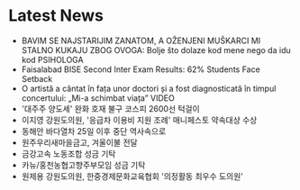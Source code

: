 # Latest News
-  BAVIM SE NAJSTARIJIM ZANATOM, A OŽENJENI MUŠKARCI MI STALNO KUKAJU ZBOG OVOGA: Bolje što dolaze kod mene nego da idu kod PSIHOLOGA
-  Faisalabad BISE Second Inter Exam Results: 62% Students Face Setback
-  O artistă a cântat în fața unor doctori și a fost diagnosticată în timpul concertului: „Mi-a schimbat viața” VIDEO
-  '대주주 양도세' 완화 호재 불구 코스피 2600선 턱걸이
-  이지영 강원도의원, '응급차 이용비 지원 조례' 매니페스토 약속대상 수상
-  동해안 바다열차 25일 이후 중단 역사속으로
-  원주우리새마을금고, 겨울이불 전달
-  금강고속 노동조합 성금 기탁
-  카뉴/홍천농협고향주부모임 성금 기탁
-  원제용 강원도의원, 한중경제문화교육협회 '의정활동 최우수 도의원'
